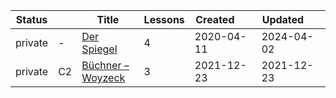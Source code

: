 |Status| |Title|Lessons|Created&nbsp;&nbsp;&nbsp;&nbsp;&nbsp;&nbsp;|Updated&nbsp;&nbsp;&nbsp;&nbsp;&nbsp;&nbsp;|
|-|-|-|-|-|-|
|private|-|[Der Spiegel](https://www.lingq.com/en/learn/de/web/library/course/600154)|4|2020-04-11|2024-04-02
|private|C2|[Büchner – Woyzeck](https://www.lingq.com/en/learn/de/web/library/course/985208)|3|2021-12-23|2021-12-23
